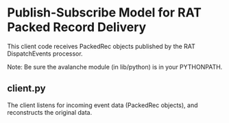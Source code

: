 Publish-Subscribe Model for RAT Packed Record Delivery
======================================================
This client code receives PackedRec objects published by the RAT DispatchEvents processor.

Note: Be sure the avalanche module (in lib/python) is in your PYTHONPATH.

client.py
---------

The client listens for incoming event data (PackedRec objects), and reconstructs the original data.

